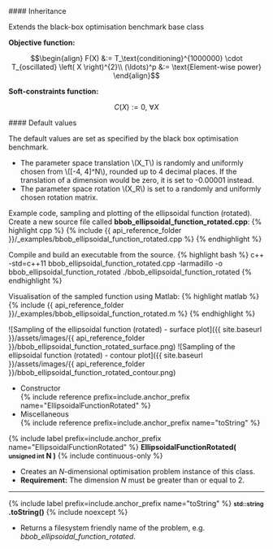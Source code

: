 <div class="custom-callout custom-callout-info">
#### Inheritance

Extends the black-box optimisation benchmark base class
</div>

**Objective function:**

$$\begin{align}
F(X) &:=  T_\text{conditioning}^{1000000} \cdot T_{oscillated} \left( X \right)^{2}\\
(\ldots)^p &:= \text{Element-wise power}
\end{align}$$

**Soft-constraints function:**

$$C(X) := 0, \ \forall X$$

<div class="custom-callout custom-callout-info">
#### Default values

The default values are set as specified by the black box optimisation benchmark.

- The parameter space translation \\(X_T\\) is randomly and uniformly chosen from \\([-4, 4]^N\\), rounded up to 4 decimal places. If the translation of a dimension would be zero, it is set to -0.00001 instead.
- The parameter space rotation \\(X_R\\) is set to a randomly and uniformly chosen rotation matrix.
</div>

Example code, sampling and plotting of the ellipsoidal function (rotated).
Create a new source file called **bbob_ellipsoidal_function_rotated.cpp**:
{% highlight cpp %}
{% include {{ api_reference_folder }}/_examples/bbob_ellipsoidal_function_rotated.cpp %}
{% endhighlight %}

Compile and build an executable from the source.
{% highlight bash %}
c++ -std=c++11 bbob_ellipsoidal_function_rotated.cpp -larmadillo -o bbob_ellipsoidal_function_rotated
./bbob_ellipsoidal_function_rotated
{% endhighlight %}

Visualisation of the sampled function using Matlab:
{% highlight matlab %}
{% include {{ api_reference_folder }}/_examples/bbob_ellipsoidal_function_rotated.m %}
{% endhighlight %}

![Sampling of the ellipsoidal function (rotated) - surface plot]({{ site.baseurl }}/assets/images/{{ api_reference_folder }}/bbob_ellipsoidal_function_rotated_surface.png)
![Sampling of the ellipsoidal function (rotated) - contour plot]({{ site.baseurl }}/assets/images/{{ api_reference_folder }}/bbob_ellipsoidal_function_rotated_contour.png)

- Constructor<br>
  {% include reference prefix=include.anchor_prefix name="EllipsoidalFunctionRotated" %}
- Miscellaneous<br>
  {% include reference prefix=include.anchor_prefix name="toString" %}

{% include label prefix=include.anchor_prefix name="EllipsoidalFunctionRotated" %}
**EllipsoidalFunctionRotated( <small>unsigned int</small> N )** {% include continuous-only %}

- Creates an *N*-dimensional optimisation problem instance of this class.
- **Requirement:** The dimension *N* must be greater than or equal to 2.

---
{% include label prefix=include.anchor_prefix name="toString" %}
**<small>std::string</small> .toString()** {% include noexcept %}

- Returns a filesystem friendly name of the problem, e.g. *bbob_ellipsoidal_function_rotated*.


